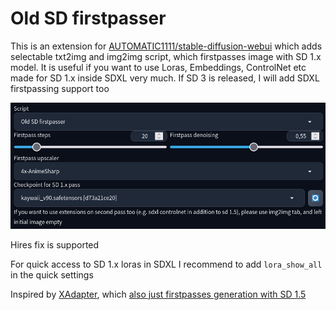 # Old SD firstpasser

This is an extension for [AUTOMATIC1111/stable-diffusion-webui](https://github.com/AUTOMATIC1111/stable-diffusion-webui) which adds selectable txt2img and img2img script, which firstpasses image with SD 1.x model. It is useful if you want to use Loras, Embeddings, ControlNet etc made for SD 1.x inside SDXL very much. If SD 3 is released, I will add SDXL firstpassing support too

![](/images/screenshot.jpg)

Hires fix is supported

For quick access to SD 1.x loras in SDXL I recommend to add `lora_show_all` in the quick settings

Inspired by [XAdapter](https://github.com/showlab/X-Adapter), which [also just firstpasses generation with SD 1.5](https://github.com/showlab/X-Adapter/issues/25)
